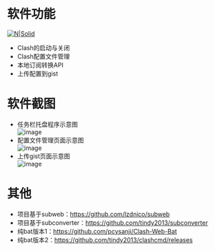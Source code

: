 # 软件功能

[![N|Solid](https://cldup.com/dTxpPi9lDf.thumb.png)](https://nodesource.com/products/nsolid)
  - Clash的启动与关闭<br/> 
  - Clash配置文件管理<br/> 
  - 本地订阅转换API<br/> 
  - 上传配置到gist<br/> 
 

# 软件截图
  - 任务栏托盘程序示意图<br/>
  ![image](https://github.com/lzdnico/ClashWeb/blob/master/images/index.jpg) <br/>
  - 配置文件管理页面示意图<br/>
  ![image](https://github.com/lzdnico/ClashWeb/blob/master/images/profiles.png) <br/>
  - 上传gist页面示意图<br/>
  ![image](https://github.com/lzdnico/ClashWeb/blob/master/images/gist.png) <br/>

# 其他
   - 项目基于subweb：https://github.com/lzdnico/subweb
   - 项目基于subconverter：https://github.com/tindy2013/subconverter
   - 纯bat版本1：https://github.com/pcysanji/Clash-Web-Bat
   - 纯bat版本2：https://github.com/tindy2013/clashcmd/releases


[//]: # (These are reference links used in the body of this note and get stripped out when the markdown processor does its job. There is no need to format nicely because it shouldn't be seen. Thanks SO - http://stackoverflow.com/questions/4823468/store-comments-in-markdown-syntax)


   [dill]: <https://github.com/joemccann/dillinger>
   [git-repo-url]: <https://github.com/joemccann/dillinger.git>
   [john gruber]: <http://daringfireball.net>
   [df1]: <http://daringfireball.net/projects/markdown/>
   [markdown-it]: <https://github.com/markdown-it/markdown-it>
   [Ace Editor]: <http://ace.ajax.org>
   [node.js]: <http://nodejs.org>
   [Twitter Bootstrap]: <http://twitter.github.com/bootstrap/>
   [jQuery]: <http://jquery.com>
   [@tjholowaychuk]: <http://twitter.com/tjholowaychuk>
   [express]: <http://expressjs.com>
   [AngularJS]: <http://angularjs.org>
   [Gulp]: <http://gulpjs.com>

   [PlDb]: <https://github.com/joemccann/dillinger/tree/master/plugins/dropbox/README.md>
   [PlGh]: <https://github.com/joemccann/dillinger/tree/master/plugins/github/README.md>
   [PlGd]: <https://github.com/joemccann/dillinger/tree/master/plugins/googledrive/README.md>
   [PlOd]: <https://github.com/joemccann/dillinger/tree/master/plugins/onedrive/README.md>
   [PlMe]: <https://github.com/joemccann/dillinger/tree/master/plugins/medium/README.md>
   [PlGa]: <https://github.com/RahulHP/dillinger/blob/master/plugins/googleanalytics/README.md>